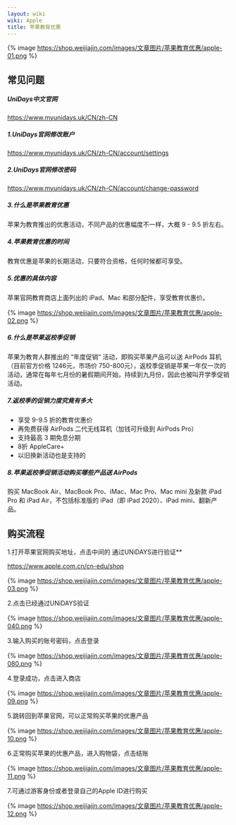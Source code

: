 ```yaml
---
layout: wiki
wiki: Apple
title: 苹果教育优惠
---
```


{% image https://shop.weijiajin.com/images/文章图片/苹果教育优惠/apple-01.png %}


## 常见问题
##### UniDays中文官网
https://www.myunidays.uk/CN/zh-CN

##### 1.UniDays官网修改账户
https://www.myunidays.uk/CN/zh-CN/account/settings

##### 2.UniDays官网修改密码
https://www.myunidays.uk/CN/zh-CN/account/change-password

##### 3.什么是苹果教育优惠

 苹果为教育推出的优惠活动，不同产品的优惠幅度不一样，大概 9 - 9.5 折左右。

##### 4.苹果教育优惠的时间

教育优惠是苹果的长期活动，只要符合资格，任何时候都可享受。

##### 5.优惠的具体内容

苹果官网教育商店上面列出的 iPad、Mac 和部分配件，享受教育优惠价。

{% image https://shop.weijiajin.com/images/文章图片/苹果教育优惠/apple-02.png %}

##### 6.什么是苹果返校季促销

苹果为教育人群推出的 “年度促销“ 活动，即购买苹果产品可以送 AirPods 耳机（目前官方价格 1246元，市场价 750-800元），返校季促销是苹果一年仅一次的活动，通常在每年七月份的暑假期间开始，持续到九月份，因此也被叫开学季促销活动。

##### 7.返校季的促销力度究竟有多大

- 享受 9-9.5 折的教育优惠价
- 再免费获得 AirPods 二代无线耳机（加钱可升级到 AirPods Pro）
- 支持最高 3 期免息分期
- 8折 AppleCare+
- 以旧换新活动也是支持的

##### 8.苹果返校季促销活动购买哪些产品送 AirPods

购买 MacBook Air、MacBook Pro、iMac、Mac Pro、Mac mini 及新款 iPad Pro 和 iPad Air，不包括标准版的 iPad（即 iPad 2020）、iPad mini、翻新产品。




## 购买流程

1.打开苹果官网购买地址，点击中间的 通过UNiDAYS进行验证**

https://www.apple.com.cn/cn-edu/shop

{% image https://shop.weijiajin.com/images/文章图片/苹果教育优惠/apple-03.png %}


2.点击已经通过UNiDAYS验证

{% image https://shop.weijiajin.com/images/文章图片/苹果教育优惠/apple-040.png %}

3.输入购买的账号密码，点击登录

{% image https://shop.weijiajin.com/images/文章图片/苹果教育优惠/apple-080.png %}


4.登录成功，点击进入商店

{% image https://shop.weijiajin.com/images/文章图片/苹果教育优惠/apple-09.png %}

5.跳转回到苹果官网，可以正常购买苹果的优惠产品

{% image https://shop.weijiajin.com/images/文章图片/苹果教育优惠/apple-10.png %}

6.正常购买苹果的优惠产品，进入购物袋，点击结账

{% image https://shop.weijiajin.com/images/文章图片/苹果教育优惠/apple-11.png %}

7.可通过游客身份或者登录自己的Apple ID进行购买

{% image https://shop.weijiajin.com/images/文章图片/苹果教育优惠/apple-12.png %}